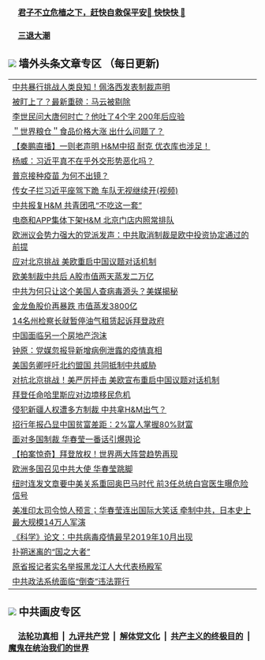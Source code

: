 
 ### &nbsp;&nbsp;&nbsp;&nbsp; [君子不立危樯之下，赶快自救保平安🍎 快快快 📩](https://github.com/pwgy/td/blob/master/README.md)

 ### &nbsp;&nbsp;&nbsp;&nbsp; [三退大潮](https://ww3.xkide.work/?key=zuuelqyfglsfjmgm&pin=65881581&ag=ogQuit&from=pw2) 

## <img src="https://img.icons8.com/cute-clipart/2x/circled-right.png"> 墙外头条文章专区 （每日更新)

<Table>
<tr><td colspan="2" align="left"><a href="https://xoqswtit.xhuyd.press/?name=c1361269&key=encdeuyadochlaxz&from=pw2">中共暴行挑战人类良知！佩洛西发表制裁声明</a></td></tr>
<tr><td colspan="2" align="left"><a href="https://xoqswtit.xhuyd.press/?name=c1361246&key=encdeuyadochlaxz&from=pw2">被盯上了？最新重磅：马云被剔除</a></td></tr>
<tr><td colspan="2" align="left"><a href="https://xoqswtit.xhuyd.press/?name=c1361271&key=encdeuyadochlaxz&from=pw2">李世民问大唐何时亡？他吐了4个字 200年后应验</a></td></tr>
<tr><td colspan="2" align="left"><a href="https://xoqswtit.xhuyd.press/?name=c1361247&key=encdeuyadochlaxz&from=pw2">＂世界粮仓＂食品价格大涨 出什么问题了？</a></td></tr>
<tr><td colspan="2" align="left"><a href="https://xoqswtit.xhuyd.press/?name=c1361265&key=encdeuyadochlaxz&from=pw2">【秦鹏直播】一则老声明 H&amp;M中招 耐克 优衣库也涉足！</a></td></tr>
<tr><td colspan="2" align="left"><a href="https://xoqswtit.xhuyd.press/?name=c1361229&key=encdeuyadochlaxz&from=pw2">杨威：习近平真不在乎外交形势恶化吗？</a></td></tr>
<tr><td colspan="2" align="left"><a href="https://xoqswtit.xhuyd.press/?name=c1361273&key=encdeuyadochlaxz&from=pw2">普京接种疫苗 为何不出镜？</a></td></tr>
<tr><td colspan="2" align="left"><a href="https://xoqswtit.xhuyd.press/?name=c1361262&key=encdeuyadochlaxz&from=pw2">传女子拦习近平座驾下跪 车队无视继续开(视频)</a></td></tr>
<tr><td colspan="2" align="left"><a href="https://xoqswtit.xhuyd.press/?name=c1361297&key=encdeuyadochlaxz&from=pw2">中共报复H&amp;M 共青团吼“不吃这一套”</a></td></tr>
<tr><td colspan="2" align="left"><a href="https://xoqswtit.xhuyd.press/?name=c1361264&key=encdeuyadochlaxz&from=pw2">电商和APP集体下架H&amp;M 北京门店内照常排队</a></td></tr>
<tr><td colspan="2" align="left"><a href="https://xoqswtit.xhuyd.press/?name=c1361244&key=encdeuyadochlaxz&from=pw2">欧洲议会势力强大的党派发声：中共取消制裁是欧中投资协定通过的前提</a></td></tr>
<tr><td colspan="2" align="left"><a href="https://xoqswtit.xhuyd.press/?name=c1361300&key=encdeuyadochlaxz&from=pw2">应对北京挑战 美欧重启中国议题对话机制</a></td></tr>
<tr><td colspan="2" align="left"><a href="https://xoqswtit.xhuyd.press/?name=c1361299&key=encdeuyadochlaxz&from=pw2">欧美制裁中共后 A股市值两天蒸发二万亿</a></td></tr>
<tr><td colspan="2" align="left"><a href="https://xoqswtit.xhuyd.press/?name=c1361243&key=encdeuyadochlaxz&from=pw2">中共为何只让这个美国人查病毒源头？美媒揭秘</a></td></tr>
<tr><td colspan="2" align="left"><a href="https://xoqswtit.xhuyd.press/?name=c1361227&key=encdeuyadochlaxz&from=pw2">金龙鱼股价再暴跌 市值蒸发3800亿</a></td></tr>
<tr><td colspan="2" align="left"><a href="https://xoqswtit.xhuyd.press/?name=c1361274&key=encdeuyadochlaxz&from=pw2">14名州检察长就暂停油气租赁起诉拜登政府</a></td></tr>
<tr><td colspan="2" align="left"><a href="https://xoqswtit.xhuyd.press/?name=c1361210&key=encdeuyadochlaxz&from=pw2">中国面临另一个房地产泡沫</a></td></tr>
<tr><td colspan="2" align="left"><a href="https://xoqswtit.xhuyd.press/?name=c1361230&key=encdeuyadochlaxz&from=pw2">钟原：党媒忽报导新增病例泄露的疫情真相</a></td></tr>
<tr><td colspan="2" align="left"><a href="https://xoqswtit.xhuyd.press/?name=c1361270&key=encdeuyadochlaxz&from=pw2">美国务卿呼吁北约盟国 共同抵制中共威胁</a></td></tr>
<tr><td colspan="2" align="left"><a href="https://xoqswtit.xhuyd.press/?name=c1361301&key=encdeuyadochlaxz&from=pw2">对抗北京挑战！美严厉抨击 美欧宣布重启中国议题对话机制</a></td></tr>
<tr><td colspan="2" align="left"><a href="https://xoqswtit.xhuyd.press/?name=c1361272&key=encdeuyadochlaxz&from=pw2">拜登任命哈里斯应对边境移民危机</a></td></tr>
<tr><td colspan="2" align="left"><a href="https://xoqswtit.xhuyd.press/?name=c1361217&key=encdeuyadochlaxz&from=pw2">侵犯新疆人权遭多方制裁 中共拿H&amp;M出气？</a></td></tr>
<tr><td colspan="2" align="left"><a href="https://xoqswtit.xhuyd.press/?name=c1361245&key=encdeuyadochlaxz&from=pw2">招行年报凸显中国贫富差距：2%富人掌握80%财富</a></td></tr>
<tr><td colspan="2" align="left"><a href="https://xoqswtit.xhuyd.press/?name=c1361173&key=encdeuyadochlaxz&from=pw2">面对多国制裁 华春莹一番话引爆舆论</a></td></tr>
<tr><td colspan="2" align="left"><a href="https://xoqswtit.xhuyd.press/?name=c1361117&key=encdeuyadochlaxz&from=pw2">【拍案惊奇】拜登放权！世界两大阵营趋势再现</a></td></tr>
<tr><td colspan="2" align="left"><a href="https://xoqswtit.xhuyd.press/?name=c1361215&key=encdeuyadochlaxz&from=pw2">欧洲多国召见中共大使 华春莹跳脚</a></td></tr>
<tr><td colspan="2" align="left"><a href="https://xoqswtit.xhuyd.press/?name=c1361180&key=encdeuyadochlaxz&from=pw2">纽时连发文章要中美关系重回奥巴马时代 前3任总统白宫医生曝危险信号</a></td></tr>
<tr><td colspan="2" align="left"><a href="https://xoqswtit.xhuyd.press/?name=c1361208&key=encdeuyadochlaxz&from=pw2">美准印太司令惊人预言；华春莹连出国际大笑话 牵制中共，日本史上最大规模14万人军演</a></td></tr>
<tr><td colspan="2" align="left"><a href="https://xoqswtit.xhuyd.press/?name=c1361267&key=encdeuyadochlaxz&from=pw2">《科学》论文：中共病毒疫情最早2019年10月出现</a></td></tr>
<tr><td colspan="2" align="left"><a href="https://xoqswtit.xhuyd.press/?name=c1361212&key=encdeuyadochlaxz&from=pw2">扑朔迷离的“国之大者”</a></td></tr>
<tr><td colspan="2" align="left"><a href="https://xoqswtit.xhuyd.press/?name=c1361213&key=encdeuyadochlaxz&from=pw2">原省报记者实名举报黑龙江人大代表杨殿军</a></td></tr>
<tr><td colspan="2" align="left"><a href="https://xoqswtit.xhuyd.press/?name=c1361196&key=encdeuyadochlaxz&from=pw2">中共政法系统面临“倒查”违法罪行</a></td></tr>

 </Table>

 ## <img src="https://img.icons8.com/cute-clipart/2x/circled-right.png"> 中共画皮专区
 ### &nbsp;&nbsp;&nbsp;&nbsp; [法轮功真相](https://github.com/begood0513/basic/blob/master/README.md) &nbsp;|&nbsp; [九评共产党](https://github.com/begood0513/9ping.md/blob/master/README.md) &nbsp;|&nbsp; [解体党文化](https://github.com/begood0513/jtdwh.md/blob/master/README.md)   &nbsp;|&nbsp; [共产主义的终极目的](https://github.com/begood0513/gczydzjmd.md/blob/master/README.md) &nbsp;|&nbsp; [魔鬼在统治我们的世界](https://github.com/begood0513/gczydzjmd.md/blob/master/README.md) 
